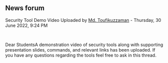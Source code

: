 <h2>News forum</h2><a href="https://moodle.cse.buet.ac.bd/user/view.php?id=1882&course=704"></a>
Security Tool Demo Video Uploaded
by <a href="https://moodle.cse.buet.ac.bd/user/view.php?id=1882&course=704">Md. Toufikuzzaman</a> - Thursday, 30 June 2022, 9:24 PM


 

Dear StudentsA demonstration video of security tools along with supporting presentation slides, commands, and relevant links has been uploaded. If you have any questions regarding the tools feel free to ask in this thread.






